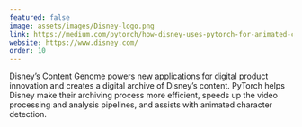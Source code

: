 ```yaml
---
featured: false
image: assets/images/Disney-logo.png
link: https://medium.com/pytorch/how-disney-uses-pytorch-for-animated-character-recognition-a1722a182627
website: https://www.disney.com/
order: 10
---
```


Disney’s Content Genome powers new applications for digital product innovation and creates a digital archive of Disney’s content. PyTorch helps Disney make their archiving process more efficient, speeds up the video processing and analysis pipelines, and assists with animated character detection.
